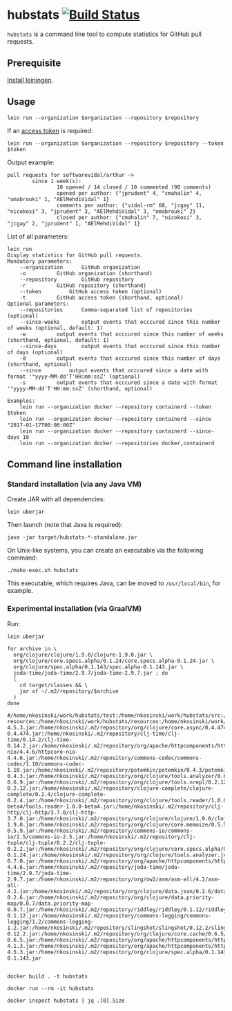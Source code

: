 hubstats [![Build Status](https://travis-ci.org/nicokosi/hubstats.svg?branch=master)](https://travis-ci.org/nicokosi/hubstats)
============================

`hubstats` is a command line tool to compute statistics for GitHub pull requests.

## Prerequisite

[Install leiningen](http://leiningen.org/#install).


## Usage

```shell
lein run --organization $organization --repository $repository
```

If an [access token](https://help.github.com/articles/creating-an-access-token-for-command-line-use/) is required:
```shell
lein run --organization $organization --repository $repository --token $token
```

Output example:

```shell
pull requests for softwarevidal/arthur ->
        since 1 week(s):
                10 opened / 14 closed / 10 commented (90 comments)
                opened per author: {"jprudent" 4, "cmahalin" 4, "omabrouki" 1, "AElMehdiVidal" 1}
                comments per author: {"vidal-rm" 68, "jcgay" 11, "nicokosi" 3, "jprudent" 3, "AElMehdiVidal" 3, "omabrouki" 2}
                closed per author: {"cmahalin" 7, "nicokosi" 3, "jcgay" 2, "jprudent" 1, "AElMehdiVidal" 1}
```

List of all parameters:
```shell
lein run
Display statistics for GitHub pull requests.
Mandatory parameters:
	--organization		GitHub organization
	-o			GitHub organization (shorthand)
	--repository		GitHub repository
	-r			GitHub repository (shorthand)
	--token			GitHub access token (optional)
	-t			GitHub access token (shorthand, optional)
Optional parameters:
	--repositories		Comma-separated list of repositories (optional)
	--since-weeks		output events that occcured since this number of weeks (optional, default: 1)
	-w			output events that occcured since this number of weeks (shorthand, optional, default: 1)
	--since-days		output events that occcured since this number of days (optional)
	-d			output events that occcured since this number of days (shorthand, optional)
	--since			output events that occcured since a date with format '"yyyy-MM-dd'T'HH:mm:ssZ' (optional)
	-s			output events that occcured since a date with format '"yyyy-MM-dd'T'HH:mm:ssZ' (shorthand, optional)

Examples:
	lein run --organization docker --repository containerd --token $token
	lein run --organization docker --repository containerd --since "2017-01-17T00:00:00Z"
	lein run --organization docker --repository containerd --since-days 10
	lein run --organization docker --repositories docker,containerd
```

## Command line installation

### Standard installation (via any Java VM)

Create JAR with all dependencies:
```shell
lein uberjar
```
Then launch (note that Java is required):
```shell
java -jar target/hubstats-*-standalone.jar
```

On Unix-like systems, you can create an executable via the following command:
```shell
./make-exec.sh hubstats
```
This executable, which requires Java, can be moved to `/usr/local/bin`, for example.

### Experimental installation (via GraalVM)

Run:
```shell
lein uberjar

for archive in \
  org/clojure/clojure/1.9.0/clojure-1.9.0.jar \
  org/clojure/core.specs.alpha/0.1.24/core.specs.alpha-0.1.24.jar \
  org/clojure/spec.alpha/0.1.143/spec.alpha-0.1.143.jar \
  joda-time/joda-time/2.9.7/joda-time-2.9.7.jar ; do
  (
    cd target/classes && \
    jar xf ~/.m2/repository/$archive
  )
done

#/home/nkosinski/work/hubstats/test:/home/nkosinski/work/hubstats/src:/home/nkosinski/work/hubstats/dev-resources:/home/nkosinski/work/hubstats/resources:/home/nkosinski/work/hubstats/target/classes:/home/nkosinski/.m2/repository/org/apache/httpcomponents/httpmime/4.5.3/httpmime-4.5.3.jar:/home/nkosinski/.m2/repository/org/clojure/core.async/0.4.474/core.async-0.4.474.jar:/home/nkosinski/.m2/repository/clj-time/clj-time/0.14.2/clj-time-0.14.2.jar:/home/nkosinski/.m2/repository/org/apache/httpcomponents/httpcore-nio/4.4.6/httpcore-nio-4.4.6.jar:/home/nkosinski/.m2/repository/commons-codec/commons-codec/1.10/commons-codec-1.10.jar:/home/nkosinski/.m2/repository/potemkin/potemkin/0.4.3/potemkin-0.4.3.jar:/home/nkosinski/.m2/repository/org/clojure/tools.analyzer/0.6.9/tools.analyzer-0.6.9.jar:/home/nkosinski/.m2/repository/org/clojure/tools.nrepl/0.2.12/tools.nrepl-0.2.12.jar:/home/nkosinski/.m2/repository/clojure-complete/clojure-complete/0.2.4/clojure-complete-0.2.4.jar:/home/nkosinski/.m2/repository/org/clojure/tools.reader/1.0.0-beta4/tools.reader-1.0.0-beta4.jar:/home/nkosinski/.m2/repository/clj-http/clj-http/3.7.0/clj-http-3.7.0.jar:/home/nkosinski/.m2/repository/org/clojure/clojure/1.9.0/clojure-1.9.0.jar:/home/nkosinski/.m2/repository/org/clojure/core.memoize/0.5.9/core.memoize-0.5.9.jar:/home/nkosinski/.m2/repository/commons-io/commons-io/2.5/commons-io-2.5.jar:/home/nkosinski/.m2/repository/clj-tuple/clj-tuple/0.2.2/clj-tuple-0.2.2.jar:/home/nkosinski/.m2/repository/org/clojure/core.specs.alpha/0.1.24/core.specs.alpha-0.1.24.jar:/home/nkosinski/.m2/repository/org/clojure/tools.analyzer.jvm/0.7.0/tools.analyzer.jvm-0.7.0.jar:/home/nkosinski/.m2/repository/org/apache/httpcomponents/httpcore/4.4.6/httpcore-4.4.6.jar:/home/nkosinski/.m2/repository/joda-time/joda-time/2.9.7/joda-time-2.9.7.jar:/home/nkosinski/.m2/repository/org/ow2/asm/asm-all/4.2/asm-all-4.2.jar:/home/nkosinski/.m2/repository/org/clojure/data.json/0.2.6/data.json-0.2.6.jar:/home/nkosinski/.m2/repository/org/clojure/data.priority-map/0.0.7/data.priority-map-0.0.7.jar:/home/nkosinski/.m2/repository/riddley/riddley/0.1.12/riddley-0.1.12.jar:/home/nkosinski/.m2/repository/commons-logging/commons-logging/1.2/commons-logging-1.2.jar:/home/nkosinski/.m2/repository/slingshot/slingshot/0.12.2/slingshot-0.12.2.jar:/home/nkosinski/.m2/repository/org/clojure/core.cache/0.6.5/core.cache-0.6.5.jar:/home/nkosinski/.m2/repository/org/apache/httpcomponents/httpasyncclient/4.1.3/httpasyncclient-4.1.3.jar:/home/nkosinski/.m2/repository/org/apache/httpcomponents/httpclient/4.5.3/httpclient-4.5.3.jar:/home/nkosinski/.m2/repository/org/clojure/spec.alpha/0.1.143/spec.alpha-0.1.143.jar


docker build . -t hubstats

docker run --rm -it hubstats

docker inspect hubstats | jq .[0].Size
```
